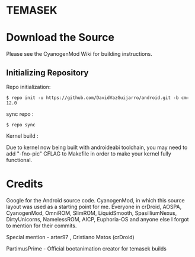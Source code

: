 TEMASEK
=======

Download the Source
===================

Please see the CyanogenMod Wiki for building instructions.

Initializing Repository
-----------------------

Repo initialization:

    $ repo init -u https://github.com/DavidVazGuijarro/android.git -b cm-12.0


sync repo :

    $ repo sync

Kernel build :

Due to kernel now being built with androideabi toolchain,
you may need to add "-fno-pic" CFLAG to Makefile in order to make your kernel fully functional.

Credits
=======

Google for the Android source code. CyanogenMod, in which this source layout was used as a starting point for me. Everyone in crDroid, AOSPA, CyanogenMod, OmniROM, SlimROM, LiquidSmooth, SpasilliumNexus, DirtyUnicorns, NamelessROM, AICP, Euphoria-OS and anyone else I forgot to mention for their commits.

Special mention - arter97 , Cristiano Matos (crDroid)

PartimusPrime - Official bootanimation creator for temasek builds
